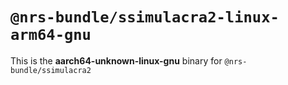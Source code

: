 # `@nrs-bundle/ssimulacra2-linux-arm64-gnu`

This is the **aarch64-unknown-linux-gnu** binary for `@nrs-bundle/ssimulacra2`
